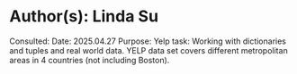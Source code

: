 # Author(s): Linda Su
Consulted:
Date: 2025.04.27
Purpose: 
Yelp task: Working with dictionaries and tuples and real world data. YELP data set covers different metropolitan areas in 4 countries (not including Boston).
